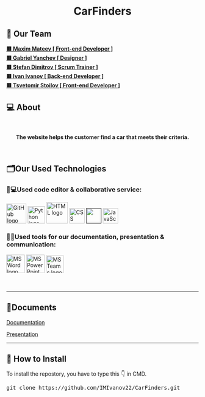 <h1 align="center">CarFinders</h1>

## 🧒 Our Team

<b>
<a href = “https://github.com/MPMateev22”> 🟥 Maxim Mateev [ Front-end Developer ] </a><br>
<a href = “https://github.com/GSYanchev22”> 🟥 Gabriel Yanchev [ Designer ] </a><br>
<a href = “https://github.com/SDDimitrov22”> 🟥 Stefan Dimitrov [ Scrum Trainer ] </a><br>
<a href = “https://github.com/IMIvanov22”> 🟥 Ivan Ivanov [ Back-end Developer ] </a><br>
<a href = “https://github.com/TSStoilov22”> 🟥 Tsvetomir Stoilov [ Front-end Developer ] </a><br>
</b>

## 💻 About

<br>
<b><p align="center">The website helps the customer find a car that meets their criteria.</p></b>
<br>

## 🗂️Our Used Technologies

### 👨💻Used code editor & collaborative service:

<p align="left">
    <a href="https://github.com/"><img src="https://img.icons8.com/nolan/344/github.png" alt="GitHub logo" width=52px /></a>
    <a href="https://www.python.org/"><img src="https://upload.wikimedia.org/wikipedia/commons/thumb/c/c3/Python-logo-notext.svg/165px-Python-logo-notext.svg.png" alt="Python logo" width=45px /></a>
    <a href="https://html.com/"><img src="https://upload.wikimedia.org/wikipedia/commons/thumb/6/61/HTML5_logo_and_wordmark.svg/2048px-HTML5_logo_and_wordmark.svg.png" alt="HTML logo" width=56px /></a>
    <a href="https://html.com/"><img src="https://upload.wikimedia.org/wikipedia/commons/thumb/d/d5/CSS3_logo_and_wordmark.svg/363px-CSS3_logo_and_wordmark.svg.png?20160530175649" alt="CSS logo" width=40px /></a>
    <a href=""><img src="" alt="" width=40px /></a>
    <a href="https://www.javascript.com/"><img src="https://www.cdnlogo.com/logos/j/69/javascript.svg" alt="JavaScript logo" width=40px /></a>
</p>

### 🔨📄Used tools for our documentation, presentation & communication:

<p align="left">
    <a href="https://www.microsoft.com/en-ww/microsoft-365/word"><img src="https://img.icons8.com/color/344/ms-word.png" alt="MS Word logo" width=48px /></a>
    <a href="https://www.microsoft.com/en-ww/microsoft-365/powerpoint"><img src="https://img.icons8.com/color/344/ms-powerpoint.png" alt="MS PowerPoint logo" width=48px /></a>
    <a href="https://www.microsoft.com/en/microsoft-teams/group-chat-software"><img src="https://img.icons8.com/color/344/microsoft-teams.png" alt = "MS Teams logo" width=46px /></a>
</p>

<br>
<hr>

## 📄Documents

<a href="https://github.com/IMIvanov22/CarFinders/blob/main/documentation/CarFinders.docx">Documentation </a>

<a href="https://github.com/IMIvanov22/CarFinders/blob/main/documentation/CarFinders%20Presentation.pptx">Presentation </a>

<hr>

## 📩 How to Install

<p>To install the repostory, you have to type this 👇 in CMD.
<pre>git clone https://github.com/IMIvanov22/CarFinders.git</pre>
